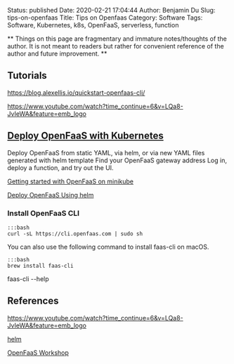 Status: published
Date: 2020-02-21 17:04:44
Author: Benjamin Du
Slug: tips-on-openfaas
Title: Tips on Openfaas
Category: Software
Tags: Software, Kubernetes, k8s, OpenFaaS, serverless, function

**
Things on this page are fragmentary and immature notes/thoughts of the author.
It is not meant to readers but rather for convenient reference of the author and future improvement.
**
## Tutorials

https://blog.alexellis.io/quickstart-openfaas-cli/

https://www.youtube.com/watch?time_continue=6&v=LQa8-JvIeWA&feature=emb_logo

## [Deploy OpenFaaS with Kubernetes](https://docs.openfaas.com/deployment/kubernetes/)

Deploy OpenFaaS from static YAML, via helm, or via new YAML files generated with helm template
Find your OpenFaaS gateway address
Log in, deploy a function, and try out the UI.

[Getting started with OpenFaaS on minikube](https://medium.com/faun/getting-started-with-openfaas-on-minikube-634502c7acdf)

[Deploy OpenFaaS Using helm](https://github.com/openfaas/faas-netes/blob/master/HELM.md)

### Install OpenFaaS CLI

	:::bash
	curl -sL https://cli.openfaas.com | sudo sh

You can also use the following command to install faas-cli on macOS.

	:::bash
	brew install faas-cli


faas-cli --help

## References

https://www.youtube.com/watch?time_continue=6&v=LQa8-JvIeWA&feature=emb_logo

[helm](https://github.com/helm/helm)

[OpenFaaS Workshop](https://github.com/openfaas/workshop)
